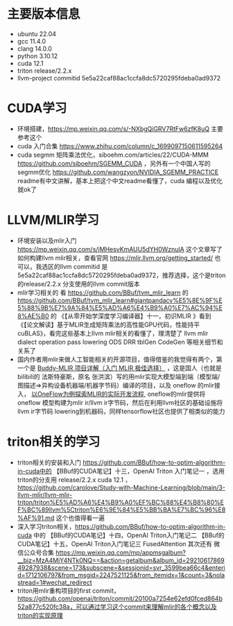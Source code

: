 # 主要版本信息
- ubuntu 22.04
- gcc 11.4.0
- clang 14.0.0
- python 3.10.12
- cuda 12.1
- triton release/2.2.x
- llvm-project commitid 5e5a22caf88ac1ccfa8dc5720295fdeba0ad9372
# CUDA学习
- 环境搭建，https://mp.weixin.qq.com/s/-NXbgQiGRV7RtFw6zfK8uQ  主要参考这个
- cuda 入门合集 https://www.zhihu.com/column/c_1699097150611595264
- cuda segmm 矩阵乘法优化，siboehm.com/articles/22/CUDA-MMM https://github.com/siboehm/SGEMM_CUDA  ，另外有一个中国人写的 segmm优化 https://github.com/wangzyon/NVIDIA_SGEMM_PRACTICE  readme有中文讲解，基本上把这个中文readme看懂了，cuda 编程以及优化就ok了

# LLVM/MLIR学习
- 环境安装以及mlir入门 https://mp.weixin.qq.com/s/jMHesvKmAUU5dYH0WznulA  这个文章写了如何构建llvm mlir相关，查看官网 https://mlir.llvm.org/getting_started/ 也可以，我选区的llvm  commitid 是 5e5a22caf88ac1ccfa8dc5720295fdeba0ad9372，推荐选择，这个是triton 的release/2.2.x 分支使用的llvm commit版本
- mlir学习相关的 看 https://github.com/BBuf/tvm_mlir_learn 的 https://github.com/BBuf/tvm_mlir_learn#giantpandacv%E5%8E%9F%E5%88%9B%E7%9A%84%E5%AD%A6%E4%B9%A0%E7%AC%94%E8%AE%B0  的 《【从零开始学深度学习编译器】十一，初识MLIR 》看到 《【论文解读】基于MLIR生成矩阵乘法的高性能GPU代码，性能持平cuBLAS》，看完这些基本上llvm mlir相关的看懂了，理清楚了 llvm mlir dialect operation pass lowering ODS DRR tblGen CodeGen 等相关细节和关系了
- 国内作者用mlir来做人工智能相关的开源项目，值得借鉴的我觉得有两个，第一个是 [Buddy-MLIR 项目详解（入门 MLIR 极佳选择）](https://mp.weixin.qq.com/s/uE5VhU_s3NgndPk2X6zbAA) ，这是国人（也就是bilibili的 法斯特豪斯，原名 张洪滨）写的用mlir实现大模型端到端（模型端/图描述=>异构设备机器端/机器字节码）编译的项目，以及  oneflow 的mlir接入， [以OneFlow为例探索MLIR的实际开发流程](https://mp.weixin.qq.com/s/eUIm4QZbKU69B9_h3f109A), oneflow的mlir提供将oneflow 模型构建为mlir ir/llvm ir字节码，然后在利用llvm社区的基础设施将llvm ir字节码 lowering到机器码，同样tensorflow社区也提供了相类似的能力

# triton相关的学习
- triton相关的安装和入门 https://github.com/BBuf/how-to-optim-algorithm-in-cuda中的   【BBuf的CUDA笔记】十三，OpenAI Triton 入门笔记一  ，选用triton的分支用 release/2.2.x cuda 12.1 ，https://github.com/carolove/Study-with-Machine-Learning/blob/main/3-llvm-mlir/llvm-mlir-triton/triton%E5%AD%A6%E4%B9%A0%EF%BC%88%E4%B8%80%EF%BC%89llvm%5Ctriton%E6%9E%84%E5%BB%BA%E7%BC%96%E8%AF%91.md  这个也值得看一遍
- 深入学习triton相关，https://github.com/BBuf/how-to-optim-algorithm-in-cuda 中的 【BBuf的CUDA笔记】十四，OpenAI Triton入门笔记二  【BBuf的CUDA笔记】十五，OpenAI Triton入门笔记三 FusedAttention 其次还有 微信公众号合集  https://mp.weixin.qq.com/mp/appmsgalbum?__biz=MzA4MjY4NTk0NQ==&action=getalbum&album_id=2921061786949287938&scene=173&subscene=&sessionid=svr_3599bea66c4&enterid=1712106797&from_msgid=2247521125&from_itemidx=1&count=3&nolastread=1#wechat_redirect
- triton用mlir重构项目的first commit， https://github.com/openai/triton/commit/20100a7254e62efd0fced864b52a877c520fc38a，可以通过学习这个commit来理解mlir的各个概念以及triton的实现原理
